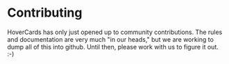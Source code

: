 # Contributing
HoverCards has only just opened up to community contributions. The rules and documentation are very much "in our heads," but we are working to dump all of this into github. Until then, please work with us to figure it out. :-)
